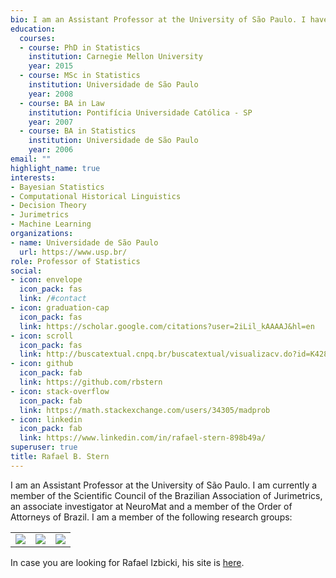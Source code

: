 ```yaml
---
bio: I am an Assistant Professor at the University of São Paulo. I have a B.A. in Statistics from the University of São Paulo, a B.A. in Law from Pontifícia Universidade Católica in São Paulo, and a Ph.D. in Statistics from Carnegie Mellon University. I am currently a member of the Scientific Council of the Brazilian Association of Jurimetrics, an associate investigator at NeuroMat and a member of the Order of Attorneys of Brazil.
education:
  courses:
  - course: PhD in Statistics
    institution: Carnegie Mellon University
    year: 2015
  - course: MSc in Statistics
    institution: Universidade de São Paulo
    year: 2008
  - course: BA in Law
    institution: Pontifícia Universidade Católica - SP
    year: 2007
  - course: BA in Statistics
    institution: Universidade de São Paulo
    year: 2006
email: ""
highlight_name: true
interests:
- Bayesian Statistics
- Computational Historical Linguistics
- Decision Theory
- Jurimetrics
- Machine Learning
organizations:
- name: Universidade de São Paulo
  url: https://www.usp.br/
role: Professor of Statistics
social:
- icon: envelope
  icon_pack: fas
  link: /#contact
- icon: graduation-cap
  icon_pack: fas
  link: https://scholar.google.com/citations?user=2iLil_kAAAAJ&hl=en
- icon: scroll
  icon_pack: fas
  link: http://buscatextual.cnpq.br/buscatextual/visualizacv.do?id=K4282979H6
- icon: github
  icon_pack: fab
  link: https://github.com/rbstern
- icon: stack-overflow
  icon_pack: fab
  link: https://math.stackexchange.com/users/34305/madprob
- icon: linkedin
  icon_pack: fab
  link: https://www.linkedin.com/in/rafael-stern-898b49a/
superuser: true
title: Rafael B. Stern
---
```


I am an Assistant Professor at the University of São Paulo. I am currently a member of the Scientific Council of the Brazilian Association of Jurimetrics, an associate investigator at NeuroMat and a member of the Order of Attorneys of Brazil.
I am a member of the following research groups:

<table>
  <tr>
    <td valign="top"><a href = "http://www.small.ufscar.br/"><img src="https://www.small-lab.science/figures/logo.png" heigth="100"></a></td>
    <td valign="top"><a href = "https://www.abj.org.br/"><img src="https://abj.org.br/assets/logo-home.png" heigth="100"></a></td>
    <td valign="top"><a href = "https://neuromat.numec.prp.usp.br/"><img src="https://neuromat.numec.prp.usp.br/static/img/neuromat.png" heigth="100"></a></td>
  </tr>
</table>

In case you are looking for Rafael Izbicki, his site is [here](https://rafaelizbicki.com).
